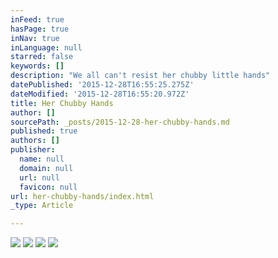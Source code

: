 ```yaml
---
inFeed: true
hasPage: true
inNav: true
inLanguage: null
starred: false
keywords: []
description: "We all can't resist her chubby little hands"
datePublished: '2015-12-28T16:55:25.275Z'
dateModified: '2015-12-28T16:55:20.972Z'
title: Her Chubby Hands
author: []
sourcePath: _posts/2015-12-28-her-chubby-hands.md
published: true
authors: []
publisher:
  name: null
  domain: null
  url: null
  favicon: null
url: her-chubby-hands/index.html
_type: Article

---
```

![](https://the-grid-user-content.s3-us-west-2.amazonaws.com/5aa61d40-f4a9-411e-8a7b-8fcdfa53cf66.jpg)
![](https://the-grid-user-content.s3-us-west-2.amazonaws.com/07da07bf-5131-4d8a-8352-c8c294970b85.jpg)
![](https://the-grid-user-content.s3-us-west-2.amazonaws.com/15519597-74d5-4835-bcfe-d7d2560f8917.jpg)
![](https://the-grid-user-content.s3-us-west-2.amazonaws.com/06257666-83c7-425d-b855-ae25f0608793.jpg)
